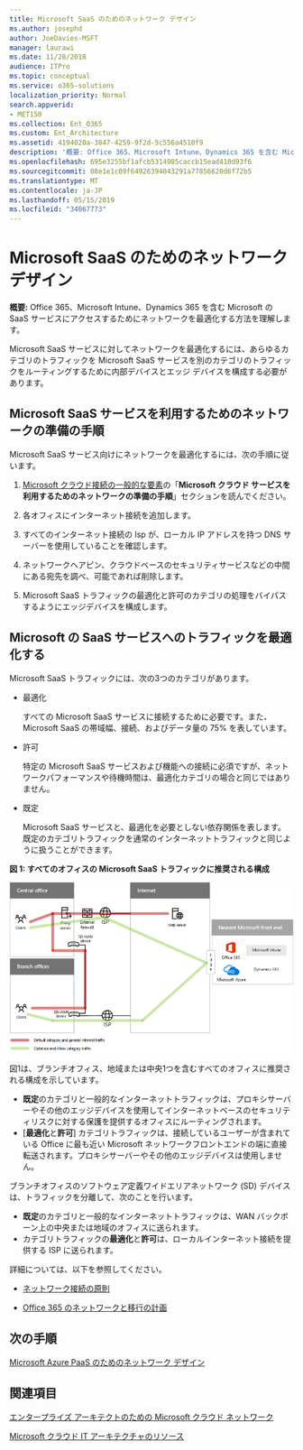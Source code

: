 ```yaml
---
title: Microsoft SaaS のためのネットワーク デザイン
ms.author: josephd
author: JoeDavies-MSFT
manager: laurawi
ms.date: 11/28/2018
audience: ITPro
ms.topic: conceptual
ms.service: o365-solutions
localization_priority: Normal
search.appverid:
- MET150
ms.collection: Ent_O365
ms.custom: Ent_Architecture
ms.assetid: 4194020a-3847-4259-9f2d-5c556a4510f9
description: '概要: Office 365、Microsoft Intune、Dynamics 365 を含む Microsoft の SaaS サービスにアクセスするためにネットワークを最適化する方法を理解します。'
ms.openlocfilehash: 695e3255bf1afcb5314985caccb15ead410d93f6
ms.sourcegitcommit: 08e1e1c09f64926394043291a77856620d6f72b5
ms.translationtype: MT
ms.contentlocale: ja-JP
ms.lasthandoff: 05/15/2019
ms.locfileid: "34067773"
---
```

# <a name="designing-networking-for-microsoft-saas"></a>Microsoft SaaS のためのネットワーク デザイン

 **概要:** Office 365、Microsoft Intune、Dynamics 365 を含む Microsoft の SaaS サービスにアクセスするためにネットワークを最適化する方法を理解します。
  
Microsoft SaaS サービスに対してネットワークを最適化するには、あらゆるカテゴリのトラフィックを Microsoft SaaS サービスを別のカテゴリのトラフィックをルーティングするために内部デバイスとエッジ デバイスを構成する必要があります。
  
## <a name="steps-to-prepare-your-network-for-microsoft-saas-services"></a>Microsoft SaaS サービスを利用するためのネットワークの準備の手順

Microsoft SaaS サービス向けにネットワークを最適化するには、次の手順に従います。
  
1. [Microsoft クラウド接続の一般的な要素](common-elements-of-microsoft-cloud-connectivity.md)の「**Microsoft クラウド サービスを利用するためのネットワークの準備の手順**」セクションを読んでください。
    
2. 各オフィスにインターネット接続を追加します。
    
3. すべてのインターネット接続の Isp が、ローカル IP アドレスを持つ DNS サーバーを使用していることを確認します。
    
4. ネットワークヘアピン、クラウドベースのセキュリティサービスなどの中間にある宛先を調べ、可能であれば削除します。
    
5. Microsoft SaaS トラフィックの最適化と許可のカテゴリの処理をバイパスするようにエッジデバイスを構成します。

## <a name="optimizing-traffic-to-microsofts-saas-services"></a>Microsoft の SaaS サービスへのトラフィックを最適化する    

Microsoft SaaS トラフィックには、次の3つのカテゴリがあります。

- 最適化

  すべての Microsoft SaaS サービスに接続するために必要です。また、Microsoft SaaS の帯域幅、接続、およびデータ量の 75% を表しています。

- 許可

  特定の Microsoft SaaS サービスおよび機能への接続に必須ですが、ネットワークパフォーマンスや待機時間は、最適化カテゴリの場合と同じではありません。

- 既定

  Microsoft SaaS サービスと、最適化を必要としない依存関係を表します。 既定のカテゴリトラフィックを通常のインターネットトラフィックと同じように扱うことができます。


**図 1: すべてのオフィスの Microsoft SaaS トラフィックに推奨される構成**

![図 1: すべてのオフィスの Microsoft SaaS トラフィックに推奨される構成](media/Network-Poster/SaaS1.png)

図1は、ブランチオフィス、地域または中央1つを含むすべてのオフィスに推奨される構成を示しています。

- **既定**のカテゴリと一般的なインターネットトラフィックは、プロキシサーバーやその他のエッジデバイスを使用してインターネットベースのセキュリティリスクに対する保護を提供するオフィスにルーティングされます。
- [**最適化**と**許可**] カテゴリトラフィックは、接続しているユーザーが含まれている Office に最も近い Microsoft ネットワークフロントエンドの端に直接転送されます。プロキシサーバーやその他のエッジデバイスは使用しません。

ブランチオフィスのソフトウェア定義ワイドエリアネットワーク (SD) デバイスは、トラフィックを分離して、次のことを行います。 

- **既定**のカテゴリと一般的なインターネットトラフィックは、WAN バックボーン上の中央または地域のオフィスに送られます。 
- カテゴリトラフィックの**最適化**と**許可**は、ローカルインターネット接続を提供する ISP に送られます。
  
詳細については、以下を参照してください。
  
- [ネットワーク接続の原則](https://aka.ms/expressrouteoffice365)

- [Office 365 のネットワークと移行の計画](https://aka.ms/tune)
    
## <a name="next-step"></a>次の手順

[Microsoft Azure PaaS のためのネットワーク デザイン](designing-networking-for-microsoft-azure-paas.md)
    
## <a name="see-also"></a>関連項目

[エンタープライズ アーキテクトのための Microsoft クラウド ネットワーク](microsoft-cloud-networking-for-enterprise-architects.md)
  
[Microsoft クラウド IT アーキテクチャのリソース](microsoft-cloud-it-architecture-resources.md)

